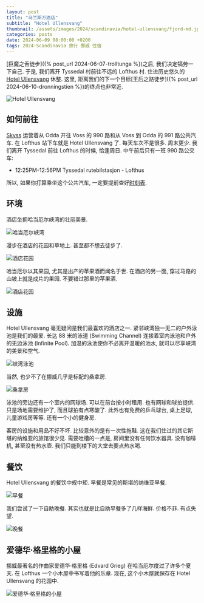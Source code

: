 ```yaml
---
layout: post
title: "乌兰斯万酒店"
subtitle: "Hotel Ullensvang"
thumbnail: /assets/images/2024/scandinavia/hotel-ullensvang/fjord-md.jpeg
categories: posts
date: 2024-06-09 08:00:00 +0200
tags: 2024-Scandinavia 旅行 挪威 住宿
---
```


[巨魔之舌徒步]({% post_url 2024-06-07-trolltunga %})之后, 我们决定犒劳一下自己. 于是, 我们离开 Tyssedal 村前往不远的 Lofthus 村. 住进历史悠久的 [Hotel Ullensvang](https://www.hotelullensvang.no/en/) 休整. 这里, 距离我们的下一个目标[王后之路徒步]({% post_url 2024-06-10-dronningstien %})的终点也非常近. 

![Hotel Ullensvang](/assets/images/2024/scandinavia/hotel-ullensvang/hotel.jpeg)

## 如何前往

[Skyss](https://www.skyss.no/en/) 运营着从 Odda 开往 Voss 的 990 路和从 Voss 到 Odda 的 991 路公共汽车. 在 Lofthus 站下车就是 Hotel Ullensvang 了. 每天车次不是很多. 周末更少. 我们离开 Tyssedal 前往 Lofthus 的时候, 恰逢周日. 中午前后只有一班 990 路公交车:

* 12:25PM-12:56PM Tyssedal rutebilstasjon - Lofthus

所以, 如果你打算乘坐这个公共汽车, 一定要提前查好[时刻表](https://www.skyss.no/globalassets/reise/rutetabellar/buss/haustruter/hardanger-og-voss/990.pdf).

## 环境

酒店坐拥哈当厄尔峡湾的壮丽美景.

![哈当厄尔峡湾](/assets/images/2024/scandinavia/hotel-ullensvang/fjord.jpeg)

漫步在酒店的花园和草地上. 甚至都不想去徒步了.

![酒店花园](/assets/images/2024/scandinavia/hotel-ullensvang/garden.jpeg)

哈当厄尔以其果园, 尤其是出产的苹果酒而闻名于世. 在酒店的另一面, 穿过马路的山坡上就是成片的果园. 不要错过那里的苹果酒.

![酒店花园](/assets/images/2024/scandinavia/hotel-ullensvang/lofthus-gard.jpeg)

## 设施

Hotel Ullensvang 毫无疑问是我们最喜欢的酒店之一. 紧邻峡湾独一无二的户外泳池是我们的最爱. 长达 88 米的泳道 (Swimming Channel) 连接着室内泳池和户外的无边泳池 (Infinite Pool). 加温的泳池使你不必离开温暖的池水, 就可以尽享峡湾的美景和空气.

![峡湾泳池](/assets/images/2024/scandinavia/hotel-ullensvang/swimming-channel.jpeg)

当然, 也少不了在挪威几乎是标配的桑拿房.

![桑拿房](/assets/images/2024/scandinavia/hotel-ullensvang/sauna.jpeg)

泳池的旁边还有一个室内的网球场. 可以在前台按小时租用. 也有网球和球拍提供. 只是场地需要维护了, 而且球拍有点寒酸了. 此外也有免费的乒乓球台, 桌上足球, 儿童游戏房等等. 还有一个小的健身房.

客房的设施和用品不好不坏. 比较意外的是有一次性拖鞋. 这在我们住过的其它斯堪的纳维亚的旅馆很少见. 需要吐槽的一点是, 房间里没有任何饮水器具. 没有咖啡机, 甚至没有热水壶. 我们只能到楼下的大堂去要点热水喝.

## 餐饮

Hotel Ullensvang 的餐饮中规中矩. 早餐是常见的斯堪的纳维亚早餐.

![早餐](/assets/images/2024/scandinavia/hotel-ullensvang/breakfast.jpeg)

我们尝试了一下自助晚餐. 其实也就是比自助早餐多了几样海鲜. 价格不菲. 有点失望.

![晚餐](/assets/images/2024/scandinavia/hotel-ullensvang/dinner.jpeg)

## 爱德华·格里格的小屋

挪威最著名的作曲家爱德华·格里格 (Edvard Grieg) 在哈当厄尔度过了许多个夏天. 在 Lofthus 一个小木屋中书写着他的乐章. 现在, 这个小木屋就保存在 Hotel Ullensvang 的花园中.

![爱德华·格里格的小屋](/assets/images/2024/scandinavia/hotel-ullensvang/composer-cabin.jpeg)

